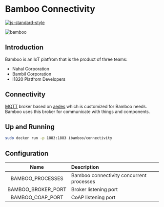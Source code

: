 # Bamboo Connectivity

[![js-standard-style](https://cdn.rawgit.com/feross/standard/master/badge.svg)](http://standardjs.com)

![bamboo](https://img.shields.io/badge/bambil-bamboo-orange.svg?style=flat-square)

## Introduction

Bamboo is an IoT platfrom that is the product of three teams:

* Nahal Corporation
* Bambil Corporation
* I1820 Platfrom Developers

## Connectivity

[MQTT](http://mqtt.org/) broker based on [aedes](https://github.com/mcollina/aedes)
which is customized for Bamboo needs. Bamboo uses this broker for
communicate with things and components.

## Up and Running

```bash
sudo docker run -p 1883:1883 ibamboo/connectivity
```

## Configuration

| Name                    | Description           |
|:-----------------------:|:--------------------- |
| BAMBOO_PROCESSES | Bamboo connectivity concurrent processes |
| BAMBOO_BROKER_PORT | Broker listening port |
| BAMBOO_COAP_PORT | CoAP listening port |
